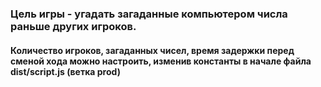 ### Цель игры - угадать загаданные компьютером числа раньше других игроков.

#### Количество игроков, загаданных чисел, время задержки перед сменой хода можно настроить, изменив константы в начале файла dist/script.js (ветка prod)
